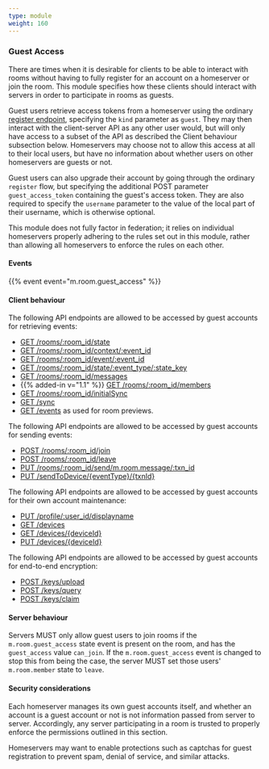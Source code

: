 ```yaml
---
type: module
weight: 160
---
```


### Guest Access

There are times when it is desirable for clients to be able to interact
with rooms without having to fully register for an account on a
homeserver or join the room. This module specifies how these clients
should interact with servers in order to participate in rooms as guests.

Guest users retrieve access tokens from a homeserver using the ordinary
[register
endpoint](#post_matrixclientr0register),
specifying the `kind` parameter as `guest`. They may then interact with
the client-server API as any other user would, but will only have access
to a subset of the API as described the Client behaviour subsection
below. Homeservers may choose not to allow this access at all to their
local users, but have no information about whether users on other
homeservers are guests or not.

Guest users can also upgrade their account by going through the ordinary
`register` flow, but specifying the additional POST parameter
`guest_access_token` containing the guest's access token. They are also
required to specify the `username` parameter to the value of the local
part of their username, which is otherwise optional.

This module does not fully factor in federation; it relies on individual
homeservers properly adhering to the rules set out in this module,
rather than allowing all homeservers to enforce the rules on each other.

#### Events

{{% event event="m.room.guest_access" %}}

#### Client behaviour

The following API endpoints are allowed to be accessed by guest accounts
for retrieving events:

-   [GET /rooms/:room\_id/state](#get_matrixclientr0roomsroomidstate)
-   [GET /rooms/:room\_id/context/:event\_id](#get_matrixclientr0roomsroomidcontexteventid)
-   [GET /rooms/:room\_id/event/:event\_id](#get_matrixclientr0roomsroomideventeventid)
-   [GET /rooms/:room\_id/state/:event\_type/:state\_key](#get_matrixclientr0roomsroomidstateeventtypestatekey)
-   [GET /rooms/:room\_id/messages](#get_matrixclientr0roomsroomidmessages)
-   {{% added-in v="1.1" %}} [GET /rooms/:room\_id/members](#get_matrixclientr0roomsroomidmembers)
-   [GET /rooms/:room\_id/initialSync](#get_matrixclientr0roomsroomidinitialsync)
-   [GET /sync](#get_matrixclientr0sync)
-   [GET /events](#get_matrixclientr0events) as used for room previews.

The following API endpoints are allowed to be accessed by guest accounts
for sending events:

-   [POST /rooms/:room\_id/join](#post_matrixclientr0roomsroomidjoin)
-   [POST /rooms/:room\_id/leave](#post_matrixclientr0roomsroomidleave)
-   [PUT /rooms/:room\_id/send/m.room.message/:txn\_id](#put_matrixclientr0roomsroomidsendeventtypetxnid)
-   [PUT /sendToDevice/{eventType}/{txnId}](#put_matrixclientr0sendtodeviceeventtypetxnid)

The following API endpoints are allowed to be accessed by guest accounts
for their own account maintenance:

-   [PUT /profile/:user\_id/displayname](#put_matrixclientr0profileuseriddisplayname)
-   [GET /devices](#get_matrixclientr0devices)
-   [GET /devices/{deviceId}](#get_matrixclientr0devicesdeviceid)
-   [PUT /devices/{deviceId}](#put_matrixclientr0devicesdeviceid)

The following API endpoints are allowed to be accessed by guest accounts
for end-to-end encryption:

-   [POST /keys/upload](#post_matrixclientr0keysupload)
-   [POST /keys/query](#post_matrixclientr0keysquery)
-   [POST /keys/claim](#post_matrixclientr0keysclaim)

#### Server behaviour

Servers MUST only allow guest users to join rooms if the
`m.room.guest_access` state event is present on the room, and has the
`guest_access` value `can_join`. If the `m.room.guest_access` event is
changed to stop this from being the case, the server MUST set those
users' `m.room.member` state to `leave`.

#### Security considerations

Each homeserver manages its own guest accounts itself, and whether an
account is a guest account or not is not information passed from server
to server. Accordingly, any server participating in a room is trusted to
properly enforce the permissions outlined in this section.

Homeservers may want to enable protections such as captchas for guest
registration to prevent spam, denial of service, and similar attacks.
